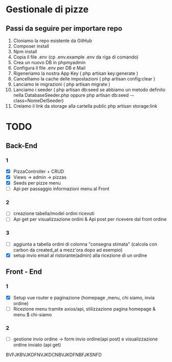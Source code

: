 # Gestionale di pizze

## Passi da seguire per importare repo
1. Cloniamo la repo esistente da GitHub 
2. Composer install
3. Npm install
4. Copia il file .env (cp .env.example .env da riga di comando)
5. Crea un nuovo DB in phpmyadmin
6. Configura il file .env per DB e Mail
7. Rigeneriamo la nostra App Key ( php artisan key:generate )
8. Cancelliamo la cache delle impostazioni ( php artisan config:clear )
9. Lanciamo le migrazioni ( php artisan migrate )
10. Lanciamo i seeder ( php artisan db:seed se abbiamo un metodo definito nella
DatabaseSeeder.php oppure php artisan db:seed --class=NomeDelSeeder)
11. Creiamo il link da storage alla cartella public php artisan storage:link

# TODO

## Back-End
### 1
- [x] PizzaController + CRUD
- [x] Views -> admin -> pizzas
- [X] Seeds per pizze menu
- [ ] Api per passaggio informazioni menu al Front

### 2
- [ ] creazione tabella/model ordini ricevuti
- [ ] Api get per visualizzazione ordini & Api post per ricevere dal front ordine

### 3
- [ ] aggiunta a tabella ordini di colonna "consegna stimata" (calcola con carbon da created_at a mezz'ora dopo ad esempio)
- [x] setup invio email al ristorante(admin) alla ricezione di un ordine

## Front - End

### 1
- [x] Setup vue router e paginazione (homepage ,menu, chi siamo, invia ordine)
- [ ] Ricezione menu tramite axios/api, stilizzazione pagina homepage & menu $ chi-siamo

### 2
- [ ] gestione invio ordine -> form invio ordine(api post) e visualizzazione ordine inviato (api get)

BVFJKBVJKDFNVJKDCNBVJKDFNBFJKSNFD
